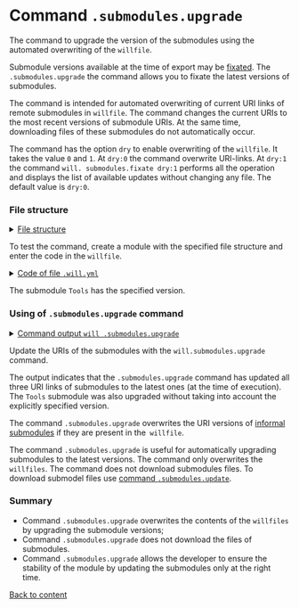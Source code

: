 # Command <code>.submodules.upgrade</code>

The command to upgrade the version of the submodules using the automated overwriting of the <code>willfile</code>.

Submodule versions available at the time of export may be [fixated](CommandSubmodulesFixate.md). The `.submodules.upgrade` the command allows you to fixate the latest versions of submodules.

The command is intended for automated overwriting of current URI links of remote submodules in `willfile`. The command changes the current URIs to the most recent versions of submodule URIs. At the same time, downloading files of these submodules do not automatically occur.

The command has the option `dry` to enable overwriting of the `willfile`. It takes the value `0` and `1`. At `dry:0` the command overwrite URI-links. At `dry:1` the command `will. submodules.fixate dry:1` performs all the operation and displays the list of available updates without changing any file. The default value is `dry:0`.

### File structure

<details>
  <summary><u>File structure</u></summary>

```
submodulesUpgrade
          └── .will.yml
```

</details>

To test the command, create a module with the specified file structure and enter the code in the `willfile`.

<details>
    <summary><u>Code of file <code>.will.yml</code></u></summary>

```yaml
about :

  name : submodulesCommands
  description : "To test .submodules.upgrade command"

submodule :

  Tools : git+https:///github.com/Wandalen/wTools.git/out/wTools#ec60e39ded1669e27abaa6fc2798ee13804c400a
  PathBasic : git+https:///github.com/Wandalen/wPathBasic.git/out/wPathBasic#master
  Files : git+https:///github.com/Wandalen/wFiles.git/out/wFiles#master

```
</details>

The submodule `Tools` has the specified version.

### Using of `.submodules.upgrade` command

<details>
  <summary><u>Command output <code>will .submodules.upgrade</code></u></summary>

```
[user@user ~]$ will .submodules.upgrade
...
Module at /path_to_file/.will.yml
...
  Remote path of module::submodulesCommands / module::Tools fixated
  git+https:///github.com/Wandalen/wTools.git/out/wTools : .#7db7bd21ac76fc495aae44cc8b1c4474ce5012a4 <- .#ec60e39ded1669e27abaa6fc2798ee13804c400a
  in /path_to_file/submodulesUpgrade/.will.yml
Remote path of module::submodulesCommands / module::PathBasic fixated
  git+https:///github.com/Wandalen/wPathBasic.git/out/wPathBasic : .#d95a35b7ef1568df823c12efa5bd5e1f4ceec8b7 <- .#master
  in /path_to_file/submodulesUpgrade/.will.yml
Remote path of module::submodulesCommands / module::Files fixated
  git+https:///github.com/Wandalen/wFiles.git/out/wFiles : .#075ce0ca21af083bc879b0d1a4091a29ed4a16d2 <- .#master
  in /path_to_file/submodulesUpgrade/.will.yml

```

</details>

Update the URIs of the submodules with the `will.submodules.upgrade` command.

The output indicates that the `.submodules.upgrade`  command has updated all three URI links of submodules to the latest ones (at the time of execution). The `Tools` submodule was also upgraded without taking into account the explicitly specified version.

The command `.submodules.upgrade` overwrites the URI versions of [informal submodules](SubmoduleInformal.md) if they are present in the` willfile`.

The command `.submodules.upgrade` is useful for automatically upgrading submodules to the latest versions. The command only overwrites the `willfiles`. The command does not download submodules files. To download submodel files use [command `.submodules.update`](CommandSubmodulesUpdate.md).

### Summary

- Command `.submodules.upgrade` overwrites the contents of the `willfiles` by upgrading the submodule versions;
- Command `.submodules.upgrade` does not download the files of submodules.
- Command `.submodules.upgrade` allows the developer to ensure the stability of the module by updating the submodules only at the right time.

[Back to content](../README.md#tutorials)

